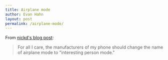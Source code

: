 ```yaml
---
title: Airplane mode
author: Evan Hahn
layout: post
permalink: /airplane-mode/
---
```

From [nickd's blog post](http://thedata.cc/post/4730535558/airplane-mode):

> For all I care, the manufacturers of my phone should change the name of airplane mode to "interesting person mode."
